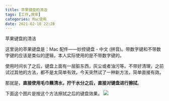 ```yaml
---
title: 苹果键盘的清洁  
tags: [工作,效率]
categories: Mac使用
date: 2021-02-18 22:28
---
```




苹果键盘的清洁

这里说的苹果键盘是：Mac 配件——妙控键盘 - 中文 (拼音)。带数字键和不带数字键的应该是类似的逻辑，本人实际使用的是不带数字键的。

使用时间长了之后，键盘上面有一层脏东西，灰尘或者油污等。不带好清理，之前试过其他的方法，都不是太简单有效。今天突然试了一种新方法，简单直接有效。

那就是，**直接使用毛巾蘸清水，拧干水分之后，直接对键盘进行擦拭**。

下面这个图片是按这个方法擦拭之后的键盘效果。
![](http://fusihan.com/isunmanfiles/MagicKeyboard.jpg)





